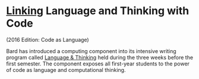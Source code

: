 # [Linking](http://bard.jsbin.com/) Language and Thinking with Code 
(2016 Edition: Code as Language)

Bard has introduced a computing component into its intensive writing program called [Language & Thinking](http://languageandthinking.bard.edu/about) held during the three weeks before the first semester. The component exposes all first-year students to the power of code as language and computational thinking.
